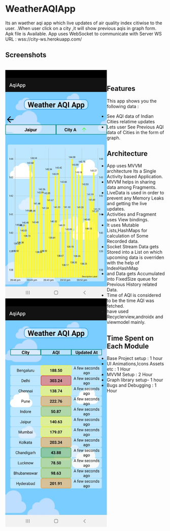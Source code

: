 # WeatherAQIApp
Its an waether aqi app which live updates of air quality index citiwise to the user.
.When user click on a city ,it will show previous aqis in graph form.
Apk file is Available.
App uses WebSocket to communicate with Server
WS URL : wss://city-ws.herokuapp.com/

## Screenshots
<p>
  <br>
  <img src="./Screenshots/sc1.jpg" align="left" height="720" width="320" >
  <img src="./Screenshots/sc2.jpg" align="left" height="720" width="320" >
  <br>
</p>

## Features
This app shows you the following data :
- See AQI data of Indian Cities relatime updates
- Lets user See Previous AQI data of Cities in the form of graph.

## Architecture
- App uses MVVM architecture Its a Single Activity based Application.
- MVVM helps in sharing data among Fragments.
- LiveData is used in order to prevent any Memory Leaks and getting the live updates.
- Activities and Fragment uses View bindings.
- It uses Mutable Lists,HashMaps for calculation of Some Recorded data.
- Socket Stream Data gets Stored into a List on which upcoming data is overriden with the help of IndexHashMap
- and Data gets Accumulated into FixedSize queue for Previous History related Data.
- Time of AQI is considered to be the time AQI was fetched.
- have used Recyclerview,androidx and viewmodel mainly.


## Time Spent on Each Module
- Base Project setup : 1 hour
- UI Animations,Icons Assets etc : 1 Hour
- MVVM Setup : 2 Hour
- Graph library setup- 1 hour
- Bugs and Debugging  : 1 Hour



